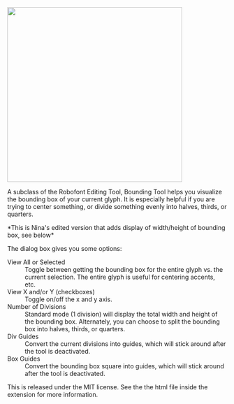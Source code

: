 <img src="https://github.com/ninastoessinger/fbOpenTools/raw/master/BoundingTool/BoundingTool_preview.png" width="400" />



<p>A subclass of the Robofont Editing Tool, Bounding Tool helps you visualize the bounding box of your current glyph. It is especially helpful if you are trying to center something, or divide something evenly into halves, thirds, or quarters.</p>

<p>*This is Nina's edited version that adds display of width/height of bounding box, see below*</p>

<p>The dialog box gives you some options:</p>

<dl>

<dt>View All or Selected</dt>
<dd>Toggle between getting the bounding box for the entire glyph vs. the current selection. The entire glyph is useful for centering accents, etc.</dd>

<dt>View X and/or Y (checkboxes)</dt>
<dd>Toggle on/off the x and y axis.</dd>

<dt>Number of Divisions</dt>
<dd>Standard mode (1 division) will display the total width and height of the bounding box. Alternately, you can choose to split the bounding box into halves, thirds, or quarters.</dd>

<dt>Div Guides</dt>
<dd>Convert the current divisions into guides, which will stick around after the tool is deactivated.</dd>

<dt>Box Guides</dt>
<dd>Convert the bounding box square into guides, which will stick around after the tool is deactivated.</dd>

<p>This is released under the MIT license. See the the html file inside the extension for more information.</p>
